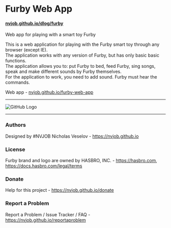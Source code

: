 # Furby Web App
#### [nvjob.github.io/dlog/furby](https://nvjob.github.io/dlog/furby)

Web app for playing with a smart toy Furby

This is a web application for playing with the Furby smart toy through any browser (except IE).<br>
The application works with any version of Furby, but has only basic basic functions. <br>
The application allows you to: put Furby to bed, feed Furby, sing songs, speak and make different sounds by Furby themselves.<br>
For the application to work, you need to add sound. Furby must hear the commands.

Web app - [nvjob.github.io/furby-web-app](https://nvjob.github.io/furby-web-app)

-------------------------------------------------------------------

![GitHub Logo](https://raw.githubusercontent.com/nvjob/nvjob.github.io/master/repo/devlog/furby%20app/web/10/pic/1.jpg)

-------------------------------------------------------------------

### Authors
Designed by #NVJOB Nicholas Veselov - https://nvjob.github.io

### License
Furby brand and logo are owned by HASBRO, INC. - https://hasbro.com, https://docs.hasbro.com/legal/terms

### Donate
Help for this project - https://nvjob.github.io/donate

### Report a Problem
Report a Problem / Issue Tracker / FAQ - https://nvjob.github.io/reportaproblem
